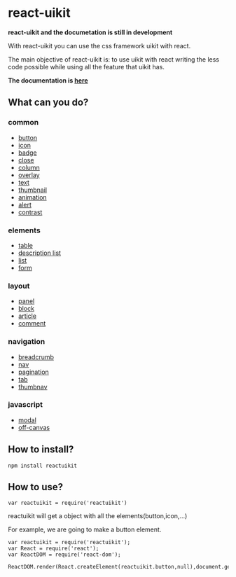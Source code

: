 # react-uikit

**react-uikit and the documetation is still in development**

With react-uikit you can use the css framework uikit with react.

The main objective of react-uikit is: to use uikit with react writing the less code
possible while using all the feature that uikit has.

**The documentation is [here](http://alexbg.github.io/react-uikit-doc/)**

## What can you do?

### common

- [button](http://getuikit.com/docs/button.html)
- [icon](http://getuikit.com/docs/icon.html)
- [badge](http://getuikit.com/docs/badge.html)
- [close](http://getuikit.com/docs/close.html)
- [column](http://getuikit.com/docs/column.html)
- [overlay](http://getuikit.com/docs/overlay.html)
- [text](http://getuikit.com/docs/text.html)
- [thumbnail](http://getuikit.com/docs/thumbnail.html)
- [animation](http://getuikit.com/docs/animation.html)
- [alert](http://getuikit.com/docs/alert.html)
- [contrast](http://getuikit.com/docs/contrast.html)

### elements

- [table](http://getuikit.com/docs/table.html)
- [description list](http://getuikit.com/docs/description-list.html)
- [list](http://getuikit.com/docs/list.html)
- [form](http://getuikit.com/docs/form.html)

### layout

- [panel](http://getuikit.com/docs/panel.html)
- [block](http://getuikit.com/docs/block.html)
- [article](http://getuikit.com/docs/article.html)
- [comment](http://getuikit.com/docs/comment.html)

### navigation

- [breadcrumb](http://getuikit.com/docs/breadcrumb.html)
- [nav](http://getuikit.com/docs/nav.html)
- [pagination](http://getuikit.com/docs/nav.html)
- [tab](http://getuikit.com/docs/tab.html)
- [thumbnav](http://getuikit.com/docs/thumbnav.html)

### javascript
- [modal](http://getuikit.com/docs/modal.html)
- [off-canvas](http://getuikit.com/docs/offcanvas.html)

## How to install?

`npm install reactuikit`

## How to use?

`var reactuikit = require('reactuikit')`

reactuikit will get a object with all the elements(button,icon,...)

For example, we are going to make a button element.

```
var reactuikit = require('reactuikit');
var React = require('react');
var ReactDOM = require('react-dom');

ReactDOM.render(React.createElement(reactuikit.button,null),document.getElementById('test'));
```
